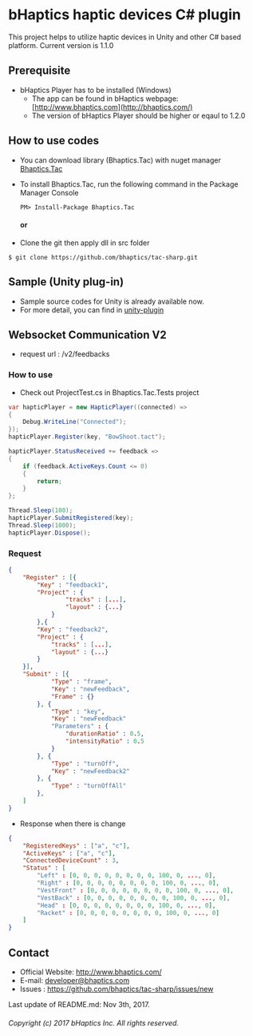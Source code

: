 # bHaptics haptic devices C# plugin
This project helps to utilize haptic devices in Unity and other C# based platform.
Current version is 1.1.0

## Prerequisite
* bHaptics Player has to be installed (Windows)
   * The app can be found in 
   bHaptics webpage: [http://www.bhaptics.com](http://bhaptics.com/)
   * The version of bHaptics Player should be higher or eqaul to 1.2.0

## How to use codes
* You can download library (Bhaptics.Tac) with nuget manager [Bhaptics.Tac](https://www.nuget.org/packages/Bhaptics.Tac/)
* To install Bhaptics.Tac, run the following command in the Package Manager Console
    ```
    PM> Install-Package Bhaptics.Tac
    ```
    #### or 
    
* Clone the git then apply dll in src folder
```
$ git clone https://github.com/bhaptics/tac-sharp.git
```

## Sample (Unity plug-in)
* Sample source codes for Unity is already available now. 
* For more detail, you can find in [unity-plugin](https://github.com/bhaptics/tactosy-sharp/tree/master/samples/tac-sharp-unity)


## Websocket Communication V2

* request url : /v2/feedbacks

### How to use
* Check out ProjectTest.cs in Bhaptics.Tac.Tests project
```C#
var hapticPlayer = new HapticPlayer((connected) =>
{
    Debug.WriteLine("Connected");
});
hapticPlayer.Register(key, "BowShoot.tact");

hapticPlayer.StatusReceived += feedback =>
{
    if (feedback.ActiveKeys.Count <= 0)
    {
        return;
    }
};

Thread.Sleep(100);
hapticPlayer.SubmitRegistered(key);
Thread.Sleep(1000);
hapticPlayer.Dispose();
```
 
### Request
```json
{
    "Register" : [{
        "Key" : "feedback1",
        "Project" : {
                "tracks" : [...],
                "layout" : {...}
		    }
        },{
        "Key" : "feedback2",
        "Project" : {
            "tracks" : [...],
            "layout" : {...}
		}
	}],
	"Submit" : [{
            "Type" : "frame",
            "Key" : "newFeedback",
            "Frame" : {}
        }, {
            "Type" : "key",
            "Key" : "newFeedback"
            "Parameters" : {
                "durationRatio" : 0.5,
                "intensityRatio" : 0.5
            }
        }, {
            "Type" : "turnOff",
            "Key" : "newFeedback2"
        }, {
            "Type" : "turnOffAll"
        },
    ]
}

```

* Response when there is change
```json
{
    "RegisteredKeys" : ["a", "c"],
    "ActiveKeys" : ["a", "c"],
    "ConnectedDeviceCount" : 3,
    "Status" : [
        "Left" : [0, 0, 0, 0, 0, 0, 0, 0, 100, 0, ..., 0],
        "Right" : [0, 0, 0, 0, 0, 0, 0, 0, 100, 0, ..., 0],
        "VestFront" : [0, 0, 0, 0, 0, 0, 0, 0, 100, 0, ..., 0],
        "VestBack" : [0, 0, 0, 0, 0, 0, 0, 0, 100, 0, ..., 0],
        "Head" : [0, 0, 0, 0, 0, 0, 0, 0, 100, 0, ..., 0],
        "Racket" : [0, 0, 0, 0, 0, 0, 0, 0, 100, 0, ..., 0]
    ]
}
```

## Contact
* Official Website: http://www.bhaptics.com/
* E-mail: developer@bhaptics.com
* Issues : https://github.com/bhaptics/tac-sharp/issues/new

Last update of README.md: Nov 3th, 2017.

###### Copyright (c) 2017 bHaptics Inc. All rights reserved.
